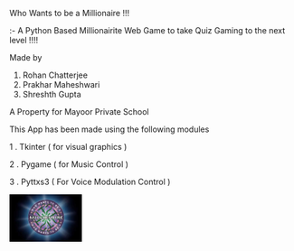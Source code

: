  Who Wants to be a Millionaire !!!

:-  A Python Based Millionairite Web Game to take Quiz Gaming to the next level !!!! 

Made by 
1. Rohan Chatterjee 
2. Prakhar Maheshwari 
3. Shreshth Gupta 


A Property for Mayoor Private School 


<p> This App has been made using the following modules </p>
<p> 1 . Tkinter ( for visual graphics )</p>
<p> 2 . Pygame ( for Music Control )</p>
<p> 3 . Pyttxs3 ( For Voice Modulation Control ) </p>


<img src="center.png" width="128"/>
